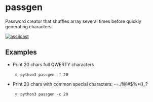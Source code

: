 # passgen

Password creator that shuffles array several times before quickly generating characters.

[![asciicast](https://asciinema.org/a/650733.svg)](https://asciinema.org/a/650733)

## Examples

- Print 20 chars full QWERTY characters

    - ```python3 passgen -f 20```


- Print 20 chars with common special characters: -=./!@#$%*()_?

    - ```python3 passgen -c 20```
